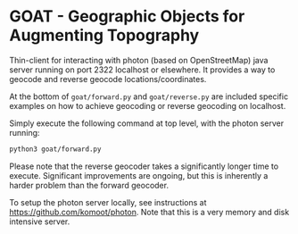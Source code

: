 # GOAT - Geographic Objects for Augmenting Topography
Thin-client for interacting with photon (based on OpenStreetMap) java server running on port 2322 localhost or elsewhere. It provides a way to geocode and reverse geocode locations/coordinates.

At the bottom of `goat/forward.py` and `goat/reverse.py` are included specific examples on how to achieve geocoding or reverse geocoding on localhost.

Simply execute the following command at top level, with the photon server running:

```bash
python3 goat/forward.py
```
Please note that the reverse geocoder takes a significantly longer time to execute. Significant improvements are ongoing, but this is inherently a harder problem than the forward geocoder.

To setup the photon server locally, see instructions at https://github.com/komoot/photon. Note that this is a very memory and disk intensive server. 
